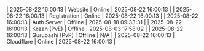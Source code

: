 | 2025-08-22 16:00:13 | Website | Online | 2025-08-22 16:00:13 |
| 2025-08-22 16:00:13 | Registration | Online | 2025-08-22 16:00:13 |
| 2025-08-22 16:00:13 | Auth Server | Offline | 2025-08-18 09:33:31 |
| 2025-08-22 16:00:13 | Kezan (PvE) | Offline | 2025-08-03 17:58:02 |
| 2025-08-22 16:00:13 | Gurubashi (PvP) | Offline | N/A |
| 2025-08-22 16:00:13 | Cloudflare | Online | 2025-08-22 16:00:13 |
